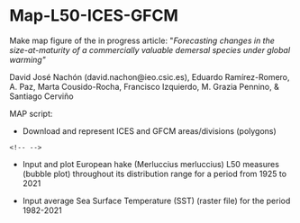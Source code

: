 # Map-L50-ICES-GFCM

Make map figure of the in progress article: "*Forecasting changes in the size-at-maturity of a commercially valuable demersal species under global warming"*

David José Nachón (david.nachon\@ieo.csic.es), Eduardo Ramírez-Romero, A. Paz, Marta Cousido-Rocha, Francisco Izquierdo, M. Grazia Pennino, & Santiago Cerviño

MAP script:

-   Download and represent ICES and GFCM areas/divisions (polygons)

```{=html}
<!-- -->
```
-   Input and plot European hake (Merluccius merluccius) L50 measures (bubble plot) throughout its distribution range for a period from 1925 to 2021

-   Input average Sea Surface Temperature (SST) (raster file) for the period 1982-2021
